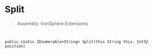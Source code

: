 ﻿

# Split

> Assembly: IronSphere.Extensions



```


public static IEnumerable<String> Split(this String this, Int32 position)
```